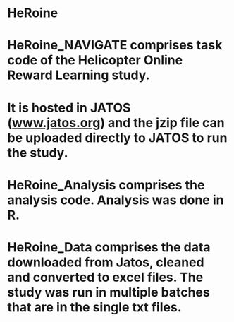 # HeRoine


# HeRoine_NAVIGATE comprises task code of the Helicopter Online Reward Learning study.
# It is hosted in JATOS (www.jatos.org) and the jzip file can be uploaded directly to JATOS to run the study.

# HeRoine_Analysis comprises the analysis code. Analysis was done in R.

# HeRoine_Data comprises the data downloaded from Jatos, cleaned and converted to excel files. The study was run in multiple batches that are in the single txt files.

